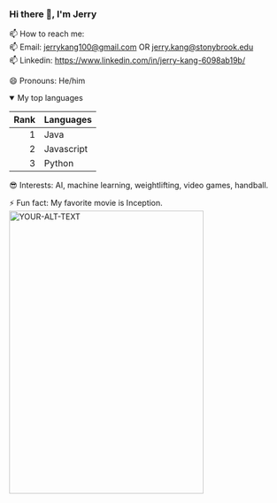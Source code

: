 ### Hi there 👋, I'm Jerry

<!--
**jzkang1/jzkang1** is a ✨ _special_ ✨ repository because its `README.md` (this file) appears on your GitHub profile.

Here are some ideas to get you started:

- 🔭 I’m currently working on ...
- 🌱 I’m currently learning ...
- 👯 I’m looking to collaborate on ...
- 🤔 I’m looking for help with ...
- 💬 Ask me about ...
- 📫 How to reach me: ...
- 😄 Pronouns: ...
- ⚡ Fun fact: ...
-->

📫 How to reach me: <br>
📫 Email: jerrykang100@gmail.com OR jerry.kang@stonybrook.edu <br>
📫 Linkedin: https://www.linkedin.com/in/jerry-kang-6098ab19b/ <br>

😄 Pronouns: He/him

<details open>
<summary>My top languages</summary>

| Rank | Languages  |
|-----:|------------|
|     1| Java       |
|     2| Javascript |
|     3| Python     |
  
</details>

😎 Interests: AI, machine learning, weightlifting, video games, handball.

⚡ Fun fact: My favorite movie is Inception.
<br>
<picture>
 <source width="351" height="512" media="(prefers-color-scheme: dark)" srcset="https://m.media-amazon.com/images/M/MV5BMTM0MjUzNjkwMl5BMl5BanBnXkFtZTcwNjY0OTk1Mw@@._V1_.jpg">
 <source width="351" height="512" media="(prefers-color-scheme: light)" srcset="https://m.media-amazon.com/images/M/MV5BMTM0MjUzNjkwMl5BMl5BanBnXkFtZTcwNjY0OTk1Mw@@._V1_.jpg">
 <img width="351" height="512" alt="YOUR-ALT-TEXT" src="https://m.media-amazon.com/images/M/MV5BMTM0MjUzNjkwMl5BMl5BanBnXkFtZTcwNjY0OTk1Mw@@._V1_.jpg">
</picture>
